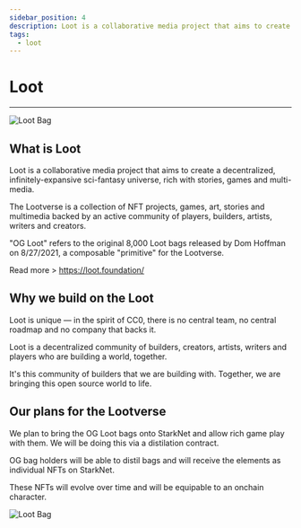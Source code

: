 ```yaml
---
sidebar_position: 4
description: Loot is a collaborative media project that aims to create a decentralized, infinitely-expansive sci-fantasy universe, rich with stories, games and multi-media.
tags:
  - loot
---
```


# Loot
---

![Loot Bag](/img/loot.png)

## What is Loot

Loot is a collaborative media project that aims to create a decentralized, infinitely-expansive sci-fantasy universe, rich with stories, games and multi-media.

The Lootverse is a collection of NFT projects, games, art, stories and multimedia backed by an active community of players, builders, artists, writers and creators.

"OG Loot" refers to the original 8,000 Loot bags released by Dom Hoffman on 8/27/2021, a composable "primitive" for the Lootverse.

Read more > https://loot.foundation/

## Why we build on the Loot

Loot is unique — in the spirit of CC0, there is no central team, no central roadmap and no company that backs it.

Loot is a decentralized community of builders, creators, artists, writers and players who are building a world, together.

It's this community of builders that we are building with. Together, we are bringing this open source world to life.

## Our plans for the Lootverse

We plan to bring the OG Loot bags onto StarkNet and allow rich game play with them. We will be doing this via a distilation contract. 

OG bag holders will be able to distil bags and will receive the elements as individual NFTs on StarkNet.

These NFTs will evolve over time and will be equipable to an onchain character.

![Loot Bag](/img/game/loot-distilation.png)